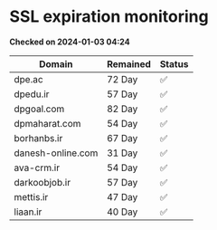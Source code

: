 # SSL expiration monitoring

**Checked on 2024-01-03 04:24**

| Domain | Remained | Status       |
|--------|----------|--------------|
| dpe.ac     | 72 Day   | ✅ |
| dpedu.ir     | 57 Day   | ✅ |
| dpgoal.com     | 82 Day   | ✅ |
| dpmaharat.com     | 54 Day   | ✅ |
| borhanbs.ir     | 67 Day   | ✅ |
| danesh-online.com     | 31 Day   | ✅ |
| ava-crm.ir     | 54 Day   | ✅ |
| darkoobjob.ir     | 57 Day   | ✅ |
| mettis.ir     | 47 Day   | ✅ |
| liaan.ir     | 40 Day   | ✅ |
